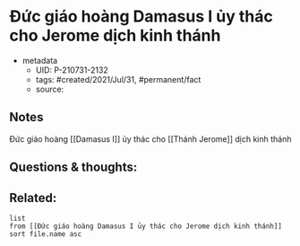 # Đức giáo hoàng Damasus I ủy thác cho Jerome dịch kinh thánh

- metadata
	- UID: P-210731-2132
	- tags: #created/2021/Jul/31, #permanent/fact 
	- source: 

## Notes
Đức giáo hoàng [[Damasus I]] ủy thác cho [[Thánh Jerome]] dịch kinh thánh

## Questions & thoughts:

## Related:
```dataview
list
from [[Đức giáo hoàng Damasus I ủy thác cho Jerome dịch kinh thánh]]
sort file.name asc
```
